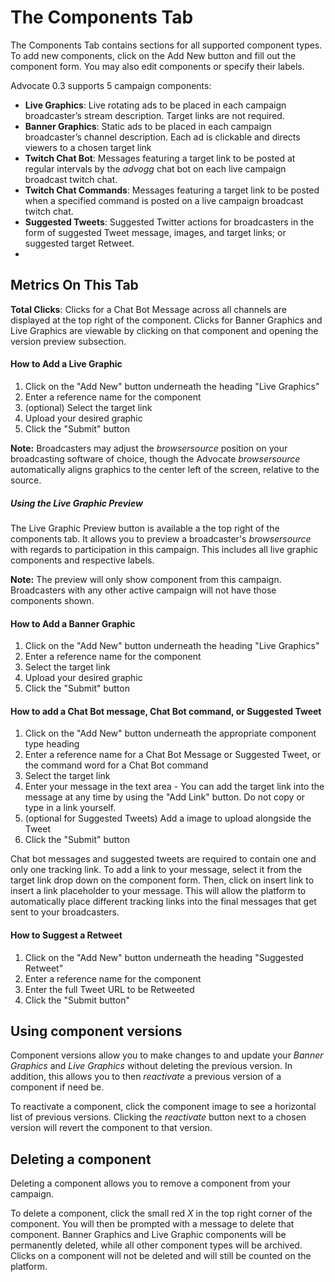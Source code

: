 The Components Tab
================

The Components Tab contains sections for all supported component types. To add new components, click on the Add New button and fill out the component form. You may also edit components or specify their labels.

Advocate 0.3 supports 5 campaign components:

- **Live Graphics**: Live rotating ads to be placed in each campaign broadcaster’s stream description. Target links are not required.
- **Banner Graphics**: Static ads to be placed in each campaign broadcaster’s channel description. Each ad is clickable and directs viewers to a chosen target link
- **Twitch Chat Bot**: Messages featuring a target link to be posted at regular intervals by the *advogg* chat bot on each live campaign broadcast twitch chat.
- **Twitch Chat Commands**: Messages featuring a target link to be posted when a specified command is posted on a live campaign broadcast twitch chat.
- **Suggested Tweets**: Suggested Twitter actions for broadcasters in the form of suggested Tweet message, images, and target links; or suggested target Retweet.
-
## Metrics On This Tab
**Total Clicks**: Clicks for a Chat Bot Message across all channels are displayed at the top right of the component. Clicks for Banner Graphics and Live Graphics are viewable by clicking on that component and opening the version preview subsection.

#### How to Add a Live Graphic

1. Click on the "Add New" button underneath the heading "Live Graphics"
2. Enter a reference name for the component
3. (optional) Select the target link
4. Upload your desired graphic
5. Click the "Submit" button

**Note:** Broadcasters may adjust the *browsersource* position on your broadcasting software of choice, though the Advocate *browsersource* automatically aligns graphics to the center left of the screen, relative to the source.

##### Using the Live Graphic Preview

The Live Graphic Preview button is available a the top right of the components tab. It allows you to preview a broadcaster's *browsersource* with regards to participation in this campaign. This includes all live graphic components and respective labels.

**Note:** The preview will only show component from this campaign. Broadcasters with any other active campaign will not have those components shown.

#### How to Add a Banner Graphic

1. Click on the "Add New" button underneath the heading "Live Graphics"
2. Enter a reference name for the component
3. Select the target link
4. Upload your desired graphic
5. Click the "Submit" button

#### How to add a Chat Bot message, Chat Bot command, or Suggested Tweet

1. Click on the "Add New" button underneath the appropriate component type heading
2. Enter a reference name for a Chat Bot Message or Suggested Tweet, or the command word for a Chat Bot command
3. Select the target link
4. Enter your message in the text area - You can add the target link into the message at any time by using the "Add Link" button. Do not copy or type in a link yourself.
5. (optional for Suggested Tweets) Add a image to upload alongside the Tweet
5. Click the "Submit" button

Chat bot messages and suggested tweets are required to contain one and only one tracking link. To add a link to your message, select it from the target link drop down on the component form. Then, click on insert link to insert a link placeholder to your message. This will allow the platform to automatically place different tracking links into the final messages that get sent to your broadcasters.


#### How to Suggest a Retweet

1. Click on the "Add New" button underneath the heading "Suggested Retweet"
2. Enter a reference name for the component
3. Enter the full Tweet URL to be Retweeted
4. Click the "Submit button"

## Using component versions

Component versions allow you to make changes to and update your *Banner Graphics* and *Live Graphics* without deleting the previous version. In addition, this allows you to then *reactivate* a previous version of a component if need be.

To reactivate a component, click the component image to see a horizontal list of previous versions. Clicking the *reactivate* button next to a chosen version will revert the component to that version.


## Deleting a component

Deleting a component allows you to remove a component from your campaign.

To delete a component, click the small red *X* in the top right corner of the component. You will then be prompted with a message to delete that component. Banner Graphics and Live Graphic components will be permanently deleted, while all other component types will be archived. Clicks on a component will not be deleted and will still be counted on the platform.
